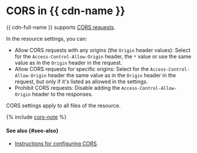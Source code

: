 # CORS in {{ cdn-name }}

{{ cdn-full-name }} supports [CORS requests](https://en.wikipedia.org/wiki/Cross-origin_resource_sharing).

In the resource settings, you can:

* Allow CORS requests with any origins (the `Origin` header values): Select for the `Access-Control-Allow-Origin` header, the `*` value or use the same value as in the `Origin` header in the request.
* Allow CORS requests for specific origins: Select for the `Access-Control-Allow-Origin` header the same value as in the `Origin` header in the request, but only if it's listed as allowed in the settings.
* Prohibit CORS requests: Disable adding the `Access-Control-Allow-Origin` header to the responses.

CORS settings apply to all files of the resource.

{% include [cors-note](../../_includes/cdn/cors-note.md) %}

#### See also {#see-also}

* [Instructions for configuring CORS](../operations/resources/configure-cors.md).